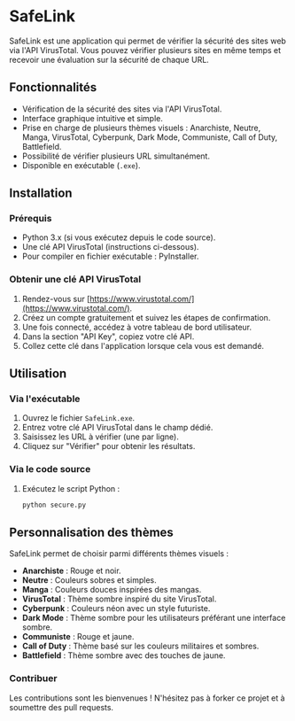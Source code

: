 # SafeLink

SafeLink est une application qui permet de vérifier la sécurité des sites web via l'API VirusTotal. Vous pouvez vérifier plusieurs sites en même temps et recevoir une évaluation sur la sécurité de chaque URL.

## Fonctionnalités

- Vérification de la sécurité des sites via l'API VirusTotal.
- Interface graphique intuitive et simple.
- Prise en charge de plusieurs thèmes visuels : Anarchiste, Neutre, Manga, VirusTotal, Cyberpunk, Dark Mode, Communiste, Call of Duty, Battlefield.
- Possibilité de vérifier plusieurs URL simultanément.
- Disponible en exécutable (`.exe`).

## Installation

### Prérequis

- Python 3.x (si vous exécutez depuis le code source).
- Une clé API VirusTotal (instructions ci-dessous).
- Pour compiler en fichier exécutable : PyInstaller.

### Obtenir une clé API VirusTotal

1. Rendez-vous sur [https://www.virustotal.com/](https://www.virustotal.com/).
2. Créez un compte gratuitement et suivez les étapes de confirmation.
3. Une fois connecté, accédez à votre tableau de bord utilisateur.
4. Dans la section "API Key", copiez votre clé API.
5. Collez cette clé dans l'application lorsque cela vous est demandé.

## Utilisation

### Via l'exécutable

1. Ouvrez le fichier `SafeLink.exe`.
2. Entrez votre clé API VirusTotal dans le champ dédié.
3. Saisissez les URL à vérifier (une par ligne).
4. Cliquez sur "Vérifier" pour obtenir les résultats.

### Via le code source

1. Exécutez le script Python :
   ```bash
   python secure.py
## Personnalisation des thèmes

SafeLink permet de choisir parmi différents thèmes visuels :

- **Anarchiste** : Rouge et noir.
- **Neutre** : Couleurs sobres et simples.
- **Manga** : Couleurs douces inspirées des mangas.
- **VirusTotal** : Thème sombre inspiré du site VirusTotal.
- **Cyberpunk** : Couleurs néon avec un style futuriste.
- **Dark Mode** : Thème sombre pour les utilisateurs préférant une interface sombre.
- **Communiste** : Rouge et jaune.
- **Call of Duty** : Thème basé sur les couleurs militaires et sombres.
- **Battlefield** : Thème sombre avec des touches de jaune.

### Contribuer
Les contributions sont les bienvenues ! N'hésitez pas à forker ce projet et à soumettre des pull requests.
